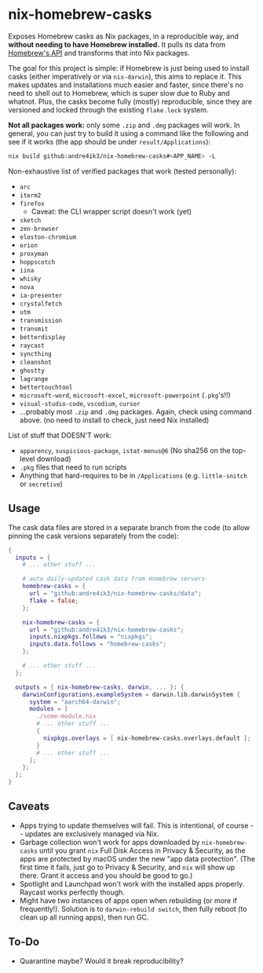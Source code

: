 nix-homebrew-casks
==================

Exposes Homebrew casks as Nix packages, in a reproducible way, and **without
needing to have Homebrew installed.** It pulls its data from [Homebrew's
API][1] and transforms that into Nix packages.

The goal for this project is simple: if Homebrew is just being used to install
casks (either imperatively or via `nix-darwin`), this aims to replace it. This
makes updates and installations much easier and faster, since there's no need to
shell out to Homebrew, which is super slow due to Ruby and whatnot. Plus, the
casks become fully (mostly) reproducible, since they are versioned and locked
through the existing `flake.lock` system.

**Not all packages work:** only some `.zip` and `.dmg` packages will work. In
general, you can just try to build it using a command like the following and
see if it works (the app should be under `result/Applications`):

```bash
nix build github:andre4ik3/nix-homebrew-casks#<APP_NAME> -L
```

Non-exhaustive list of verified packages that work (tested personally):

- `arc`
- `iterm2`
- `firefox`
  - Caveat: the CLI wrapper script doesn't work (yet)
- `sketch`
- `zen-browser`
- `eloston-chromium`
- `orion`
- `proxyman`
- `hoppscotch`
- `iina`
- `whisky`
- `nova`
- `ia-presenter`
- `crystalfetch`
- `utm`
- `transmission`
- `transmit`
- `betterdisplay`
- `raycast`
- `syncthing`
- `cleanshot`
- `ghostty`
- `lagrange`
- `bettertouchtool`
- `microsoft-word`, `microsoft-excel`, `microsoft-powerpoint` (`.pkg`'s!!)
- `visual-studio-code`, `vscodium`, `cursor`
- ...probably most `.zip` and `.dmg` packages. Again, check using command above. (no need to install to check, just need Nix installed)

List of stuff that DOESN'T work:

- `apparency`, `suspicious-package`, `istat-menus@6` (No sha256 on the top-level download)
- `.pkg` files that need to run scripts
- Anything that hard-requires to be in `/Applications` (e.g. `little-snitch` or `secretive`)

Usage
-----

The cask data files are stored in a separate branch from the code (to allow
pinning the cask versions separately from the code):

```nix
{
  inputs = {
    # ... other stuff ...

    # auto daily-updated cask data from Homebrew servers
    homebrew-casks = {
      url = "github:andre4ik3/nix-homebrew-casks/data";
      flake = false;
    };

    nix-homebrew-casks = {
      url = "github:andre4ik3/nix-homebrew-casks";
      inputs.nixpkgs.follows = "nixpkgs";
      inputs.data.follows = "homebrew-casks";
    };

    # ... other stuff ...
  };

  outputs = { nix-homebrew-casks, darwin, ... }: {
    darwinConfigurations.exampleSystem = darwin.lib.darwinSystem {
      system = "aarch64-darwin";
      modules = [
        ./some-module.nix
        # ... other stuff ...
        {
          nixpkgs.overlays = [ nix-homebrew-casks.overlays.default ];
        }
        # ... other stuff ...
      ];
    };
  };
}
```

Caveats
-------

- Apps trying to update themselves will fail. This is intentional, of course --
  updates are exclusively managed via Nix.
- Garbage collection won't work for apps downloaded by `nix-homebrew-casks`
  until you grant `nix` Full Disk Access in Privacy & Security, as the apps are
  protected by macOS under the new "app data protection". (The first time it
  fails, just go to Privacy & Security, and `nix` will show up there. Grant it
  access and you should be good to go.)
- Spotlight and Launchpad won't work with the installed apps properly. Raycast
  works perfectly though.
- Might have two instances of apps open when rebuilding (or more if
  frequently!). Solution is to `darwin-rebuild switch`, then fully reboot (to
  clean up all running apps), then run GC.

To-Do
-----

- Quarantine maybe? Would it break reproducibility?

[1]: https://formulae.brew.sh/api/cask.json
